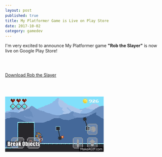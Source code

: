 ```yaml
---
layout: post
published: true
title: My Platformer Game is Live on Play Store
date: 2017-10-02
category: gamedev
---
```

I'm very excited to announce My Platformer game **"Rob the Slayer"** is now live on Google Play Store!

<br><br>

[Download Rob the Slayer](https://play.google.com/store/apps/details?id=com.raviikmr.robtheslayer)

<br><br>

[![screenshot](/imgs/rob_the_slayer.gif)](https://play.google.com/store/apps/details?id=com.raviikmr.robtheslayer)

<br><br>